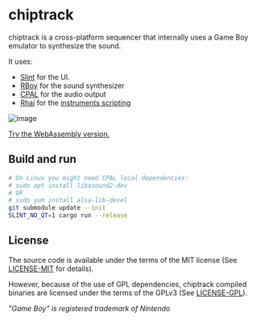 # chiptrack

chiptrack is a cross-platform sequencer that internally uses a Game Boy emulator to synthesize the sound.

It uses:

- [Slint](https://github.com/slint-ui/slint) for the UI.
- [RBoy](https://github.com/mvdnes/rboy) for the sound synthesizer
- [CPAL](https://github.com/RustAudio/cpal) for the audio output
- [Rhai](https://github.com/rhaiscript/rhai) for the [instruments scripting](res/default-instruments.rhai)

![image](https://user-images.githubusercontent.com/839935/145720892-27b514ab-c255-40ff-933d-da44df1650d8.png)

[Try the WebAssembly version.](https://jturcotte.github.io/chiptrack)

## Build and run

```bash
# On Linux you might need CPAL local dependencies:
# sudo apt install libasound2-dev
# OR
# sudo yum install alsa-lib-devel
git submodule update --init
SLINT_NO_QT=1 cargo run --release
```

## License

The source code is available under the terms of the MIT license
(See [LICENSE-MIT](LICENSE-MIT) for details).

However, because of the use of GPL dependencies, chiptrack compiled binaries
are licensed under the terms of the GPLv3 (See [LICENSE-GPL](LICENSE-GPL)).

*"Game Boy" is registered trademark of Nintendo*
